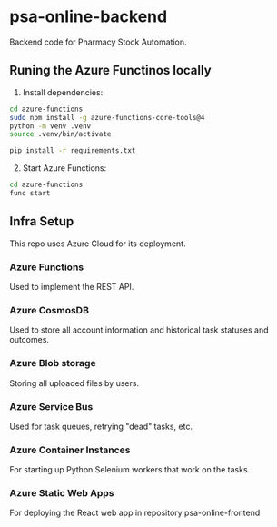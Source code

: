 # psa-online-backend
Backend code for Pharmacy Stock Automation.

## Runing the Azure Functinos locally

1. Install dependencies:
```bash
cd azure-functions
sudo npm install -g azure-functions-core-tools@4
python -m venv .venv
source .venv/bin/activate

pip install -r requirements.txt
```
2. Start Azure Functions:
```bash
cd azure-functions
func start
```


## Infra Setup

This repo uses Azure Cloud for its deployment.

### Azure Functions

Used to implement the REST API.

### Azure CosmosDB

Used to store all account information and historical task statuses and outcomes.

### Azure Blob storage

Storing all uploaded files by users.

### Azure Service Bus

Used for task queues, retrying "dead" tasks, etc.

### Azure Container Instances

For starting up Python Selenium workers that work on the tasks.

### Azure Static Web Apps

For deploying the React web app in repository psa-online-frontend


